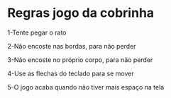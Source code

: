 <h1>Regras jogo da cobrinha</h1>

<p>1-Tente pegar o rato

2-Não encoste nas bordas, para não perder

3-Não encoste no próprio corpo, para não perder

4-Use as flechas do teclado para se mover

5-O jogo acaba quando não tiver mais espaço na tela</p>
